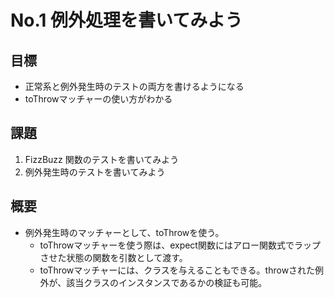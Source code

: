# No.1 例外処理を書いてみよう

## 目標
- 正常系と例外発生時のテストの両方を書けるようになる
- toThrowマッチャーの使い方がわかる

## 課題
1. FizzBuzz 関数のテストを書いてみよう
2. 例外発生時のテストを書いてみよう

## 概要
- 例外発生時のマッチャーとして、toThrowを使う。
  - toThrowマッチャーを使う際は、expect関数にはアロー関数式でラップさせた状態の関数を引数として渡す。
  - toThrowマッチャーには、クラスを与えることもできる。throwされた例外が、該当クラスのインスタンスであるかの検証も可能。